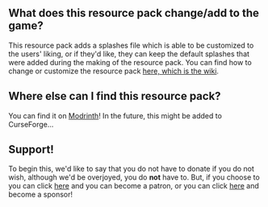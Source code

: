 ## What does this resource pack change/add to the game?
This resource pack adds a splashes file which is able to be customized to the users' liking, or if they'd like, they can keep the default splashes that were added during the making of the resource pack. You can find how to change or customize the resource pack [here, which is the wiki](https://github.com/devonk15/custom-splashes/wiki).
## Where else can I find this resource pack?
You can find it on [Modrinth](https://modrinth.com/project/customizable-splashes)! In the future, this might be added to CurseForge...
## Support!
To begin this, we'd like to say that you do not have to donate if you do not wish, although we'd be overjoyed, you do **not** have to. But, if you choose to you can click [here](https://www.patreon.com/theunknowngroup) and you can become a patron, or you can click [here](https://github.com/sponsors/devonk15) and become a sponsor!
